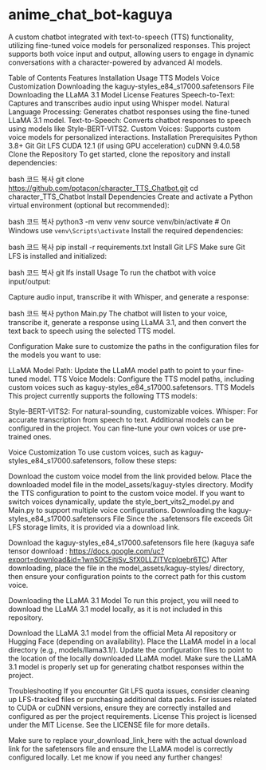 # anime_chat_bot-kaguya

A custom chatbot integrated with text-to-speech (TTS) functionality, utilizing fine-tuned voice models for personalized responses. This project supports both voice input and output, allowing users to engage in dynamic conversations with a character-powered by advanced AI models.

Table of Contents
Features
Installation
Usage
TTS Models
Voice Customization
Downloading the kaguy-styles_e84_s17000.safetensors File
Downloading the LLaMA 3.1 Model
License
Features
Speech-to-Text: Captures and transcribes audio input using Whisper model.
Natural Language Processing: Generates chatbot responses using the fine-tuned LLaMA 3.1 model.
Text-to-Speech: Converts chatbot responses to speech using models like Style-BERT-VITS2.
Custom Voices: Supports custom voice models for personalized interactions.
Installation
Prerequisites
Python 3.8+
Git
Git LFS
CUDA 12.1 (if using GPU acceleration)
cuDNN 9.4.0.58
Clone the Repository
To get started, clone the repository and install dependencies:

bash
코드 복사
git clone https://github.com/potacon/character_TTS_Chatbot.git
cd character_TTS_Chatbot
Install Dependencies
Create and activate a Python virtual environment (optional but recommended):

bash
코드 복사
python3 -m venv venv
source venv/bin/activate  # On Windows use `venv\Scripts\activate`
Install the required dependencies:

bash
코드 복사
pip install -r requirements.txt
Install Git LFS
Make sure Git LFS is installed and initialized:

bash
코드 복사
git lfs install
Usage
To run the chatbot with voice input/output:

Capture audio input, transcribe it with Whisper, and generate a response:

bash
코드 복사
python Main.py
The chatbot will listen to your voice, transcribe it, generate a response using LLaMA 3.1, and then convert the text back to speech using the selected TTS model.

Configuration
Make sure to customize the paths in the configuration files for the models you want to use:

LLaMA Model Path: Update the LLaMA model path to point to your fine-tuned model.
TTS Voice Models: Configure the TTS model paths, including custom voices such as kaguy-styles_e84_s17000.safetensors.
TTS Models
This project currently supports the following TTS models:

Style-BERT-VITS2: For natural-sounding, customizable voices.
Whisper: For accurate transcription from speech to text.
Additional models can be configured in the project. You can fine-tune your own voices or use pre-trained ones.

Voice Customization
To use custom voices, such as kaguy-styles_e84_s17000.safetensors, follow these steps:

Download the custom voice model from the link provided below.
Place the downloaded model file in the model_assets/kaguy-styles directory.
Modify the TTS configuration to point to the custom voice model.
If you want to switch voices dynamically, update the style_bert_vits2_model.py and Main.py to support multiple voice configurations.
Downloading the kaguy-styles_e84_s17000.safetensors File
Since the .safetensors file exceeds Git LFS storage limits, it is provided via a download link.

Download the kaguy-styles_e84_s17000.safetensors file here
(kaguya safe tensor download : https://docs.google.com/uc?export=download&id=1wnS0CEitjSv_SfX0LLZITVcplqebr6TC)
After downloading, place the file in the model_assets/kaguy-styles/ directory, then ensure your configuration points to the correct path for this custom voice.

Downloading the LLaMA 3.1 Model
To run this project, you will need to download the LLaMA 3.1 model locally, as it is not included in this repository.

Download the LLaMA 3.1 model from the official Meta AI repository or Hugging Face (depending on availability).
Place the LLaMA model in a local directory (e.g., models/llama3.1/).
Update the configuration files to point to the location of the locally downloaded LLaMA model.
Make sure the LLaMA 3.1 model is properly set up for generating chatbot responses within the project.

Troubleshooting
If you encounter Git LFS quota issues, consider cleaning up LFS-tracked files or purchasing additional data packs.
For issues related to CUDA or cuDNN versions, ensure they are correctly installed and configured as per the project requirements.
License
This project is licensed under the MIT License. See the LICENSE file for more details.

Make sure to replace your_download_link_here with the actual download link for the safetensors file and ensure the LLaMA model is correctly configured locally. Let me know if you need any further changes!
